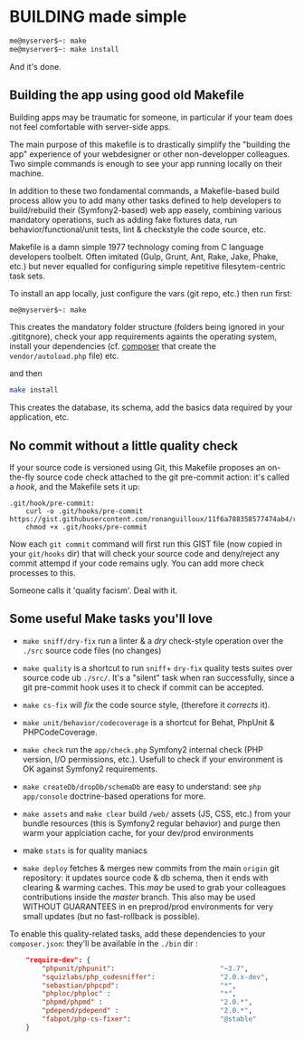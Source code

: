 # BUILDING made simple


```bash
me@myserver$~: make
me@myserver$~: make install
```

And it's done.

## Building the app using good old Makefile


Building apps may be traumatic for someone, in particular if your team does not feel comfortable with server-side apps. 

The main purpose of this makefile is to drastically simplify the "building the app" experience of your webdesigner or other non-developper colleagues. Two simple commands is enough to see your app running locally on their machine.

In addition to these two fondamental commands, a Makefile-based build process allow you to add many other tasks defined to help developers to build/rebuild their (Symfony2-based) web app easely, combining various mandatory operations, such as adding fake fixtures data, run behavior/functional/unit tests, lint & checkstyle the code source, etc.

Makefile is a damn simple 1977 technology coming from C language developers toolbelt. Often imitated
(Gulp, Grunt, Ant, Rake, Jake, Phake, etc.) but never equalled for configuring simple repetitive filesytem-centric task sets.

To install an app locally, just configure the vars (git repo, etc.) then run first:

```bash
me@myserver$~: make
```

This creates the mandatory folder structure (folders being ignored in your .gititgnore), check your app requirements againts the operating system, install your dependencies (cf. [composer](http://getcomposer.org) that create the `vendor/autoload.php` file) etc.  

and then

```bash
make install
```

This creates the database, its schema, add the basics data required by your application, etc.


## No commit without a little quality check

If your source code is versioned using Git, this Makefile proposes an on-the-fly source code check attached to the git pre-commit action: it's called a _hook_, and the Makefile sets it up:

```
.git/hook/pre-commit:
   	curl -o .git/hooks/pre-commit https://gist.githubusercontent.com/ronanguilloux/11f6a788358577474ab4/raw
   	chmod +x .git/hooks/pre-commit
```

Now each `git commit` command will first run this GIST file (now copied in your `git/hooks` dir) that will check your source
code and deny/reject any commit attempd if your code remains ugly. You can add more check processes to this.

Someone calls it 'quality facism'. Deal with it.

## Some useful Make tasks you'll love

- `make sniff/dry-fix` run a linter & a _dry_ check-style operation over the `./src` source code files (no changes)

- `make quality` is a shortcut to run `sniff`+ `dry-fix` quality tests suites over source code ub `./src/`. It's a "silent" task when ran successfully,
since a git pre-commit hook uses it to check if commit can be accepted.

- `make cs-fix` will _fix_ the code source style, (therefore it _corrects_ it).

- `make unit/behavior/codecoverage` is a shortcut for Behat, PhpUnit & PHPCodeCoverage.

- `make check` run the `app/check.php` Symfony2 internal check (PHP version, I/O permissions, etc.). Usefull to check
if your environment is OK against Symfony2 requirements.

- `make createDb/dropDb/schemaDb` are easy to understand: see `php app/console` doctrine-based operations for more.

- `make assets` and `make clear` build `/web/` assets (JS, CSS, etc.) from your bundle resources (this is Symfony2 regular behavior)
and purge then warm your applciation cache, for your dev/prod environments

- make `stats` is for quality maniacs

- `make deploy` fetches & merges new commits from the main `origin` git repository: it updates source code & db schema,
then it ends with clearing & warming caches. This _may_ be used to grab your colleagues contributions inside the _master_ branch.
This also may be used WITHOUT GUARANTEES in en preprod/prod environments for very small updates (but no fast-rollback is possible).

To enable this quality-related tasks, add these dependencies to your `composer.json`: they'll be available in the `./bin` dir :

```json
    "require-dev": {
        "phpunit/phpunit":                          "~3.7",
        "squizlabs/php_codesniffer":                "2.0.x-dev",
        "sebastian/phpcpd":                         "*",
        "phploc/phploc" :                           "*",
        "phpmd/phpmd" :                             "2.0.*",
        "pdepend/pdepend" :                         "2.0.*",
        "fabpot/php-cs-fixer":                      "@stable"
    }
```


